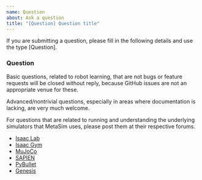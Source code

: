 ```yaml
---
name: Question
about: Ask a question
title: "[Question] Question title"
---
```


If you are submitting a question, please fill in the following details and use the type [Question].

### Question

Basic questions, related to robot learning, that are not bugs or feature requests will be closed without reply, because GitHub issues are not an appropriate venue for these.

Advanced/nontrivial questions, especially in areas where documentation is lacking, are very much welcome.

For questions that are related to running and understanding the underlying simulators that MetaSim uses, please post them at their respective forums.
- [Isaac Lab](https://github.com/isaac-sim/IsaacLab/issues)
- [Isaac Gym](https://forums.developer.nvidia.com/c/robotics-edge-computing/isaac/isaac-gym)
- [MuJoCo](https://github.com/google-deepmind/mujoco/issues)
- [SAPIEN](https://github.com/haosulab/SAPIEN/issues)
- [PyBullet](https://github.com/bulletphysics/bullet3/issues)
- [Genesis](https://github.com/Genesis-Embodied-AI/Genesis/issues)
